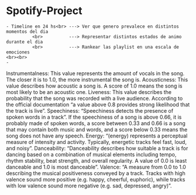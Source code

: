# Spotify-Project
    - Timeline en 24 hs<br> ---> Ver que genero prevalece en distintos momentos del dia
              <br>          ---> Representar distintos estados de animo durante el dia
              <br>          ---> Rankear las playlist en una escala de emociones
    <br><br>
    - 
Instrumentalness: This value represents the amount of vocals in the song. The closer it is to 1.0, the more instrumental the song is.
Acousticness: This value describes how acoustic a song is. A score of 1.0 means the song is most likely to be an acoustic one.
Liveness: This value describes the probability that the song was recorded with a live audience. According to the official documentation “a value above 0.8 provides strong likelihood that the track is live”.
Speechiness: “Speechiness detects the presence of spoken words in a track”. If the speechiness of a song is above 0.66, it is probably made of spoken words, a score between 0.33 and 0.66 is a song that may contain both music and words, and a score below 0.33 means the song does not have any speech.
Energy: “(energy) represents a perceptual measure of intensity and activity. Typically, energetic tracks feel fast, loud, and noisy”.
Danceability: “Danceability describes how suitable a track is for dancing based on a combination of musical elements including tempo, rhythm stability, beat strength, and overall regularity. A value of 0.0 is least danceable and 1.0 is most danceable”.
Valence: “A measure from 0.0 to 1.0 describing the musical positiveness conveyed by a track. Tracks with high valence sound more positive (e.g. happy, cheerful, euphoric), while tracks with low valence sound more negative (e.g. sad, depressed, angry)”.